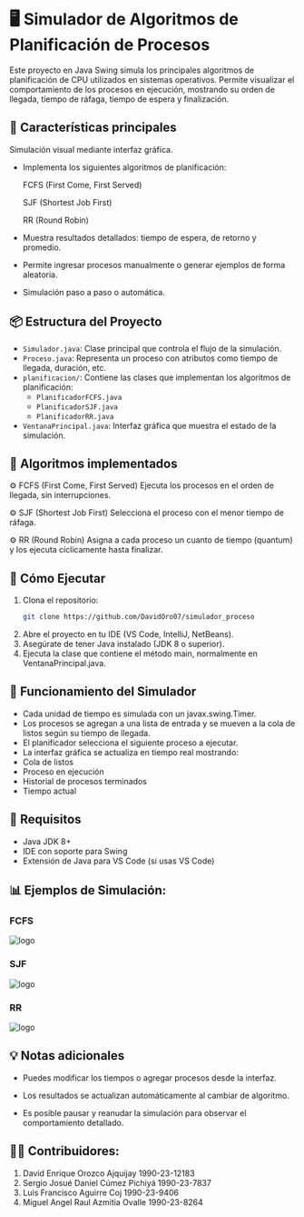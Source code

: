 # 🖥️  Simulador de Algoritmos de Planificación de Procesos
Este proyecto en Java Swing simula los principales algoritmos de planificación de CPU utilizados en sistemas operativos.
Permite visualizar el comportamiento de los procesos en ejecución, mostrando su orden de llegada, tiempo de ráfaga, tiempo de espera y finalización.

## 🚀 Características principales
Simulación visual mediante interfaz gráfica.

- Implementa los siguientes algoritmos de planificación:

  FCFS (First Come, First Served)

  SJF (Shortest Job First)

  RR (Round Robin)

- Muestra resultados detallados: tiempo de espera, de retorno y promedio.

- Permite ingresar procesos manualmente o generar ejemplos de forma aleatoria.

- Simulación paso a paso o automática.

## 📦 Estructura del Proyecto
- `Simulador.java`: Clase principal que controla el flujo de la simulación.
- `Proceso.java`: Representa un proceso con atributos como tiempo de llegada, duración, etc.
- `planificacion/`: Contiene las clases que implementan los algoritmos de planificación:
  - `PlanificadorFCFS.java`
  - `PlanificadorSJF.java`
  - `PlanificadorRR.java`
- `VentanaPrincipal.java`: Interfaz gráfica que muestra el estado de la simulación.

## 🧩 Algoritmos implementados
⚙️ FCFS (First Come, First Served)
Ejecuta los procesos en el orden de llegada, sin interrupciones.

⚙️ SJF (Shortest Job First)
Selecciona el proceso con el menor tiempo de ráfaga.

⚙️ RR (Round Robin)
Asigna a cada proceso un cuanto de tiempo (quantum) y los ejecuta cíclicamente hasta finalizar.

## 🚀 Cómo Ejecutar
1. Clona el repositorio:
   ```bash
   git clone https://github.com/DavidOro07/simulador_proceso
2. Abre el proyecto en tu IDE (VS Code, IntelliJ, NetBeans).
3. Asegúrate de tener Java instalado (JDK 8 o superior).
4. Ejecuta la clase que contiene el método main, normalmente en VentanaPrincipal.java.
   
## 🧠 Funcionamiento del Simulador
- Cada unidad de tiempo es simulada con un javax.swing.Timer.
- Los procesos se agregan a una lista de entrada y se mueven a la cola de listos según su tiempo de llegada.
- El planificador selecciona el siguiente proceso a ejecutar.
- La interfaz gráfica se actualiza en tiempo real mostrando:
- Cola de listos
- Proceso en ejecución
- Historial de procesos terminados
- Tiempo actual

## 📌 Requisitos
- Java JDK 8+
- IDE con soporte para Swing
- Extensión de Java para VS Code (si usas VS Code)

## 📊 Ejemplos de Simulación:

  ### FCFS
  ![logo](https://github.com/DavidOro07/simulador_proceso/blob/04eb57564598b4600a9226321e3c5aa868fa4d7a/fotos/FCFS__.png)
  
  ### SJF
  ![logo](https://github.com/DavidOro07/simulador_proceso/blob/04eb57564598b4600a9226321e3c5aa868fa4d7a/fotos/SJF__.png)

  ### RR
  ![logo](https://github.com/DavidOro07/simulador_proceso/blob/04eb57564598b4600a9226321e3c5aa868fa4d7a/fotos/RR__.png)

## 💡 Notas adicionales
- Puedes modificar los tiempos o agregar procesos desde la interfaz.

- Los resultados se actualizan automáticamente al cambiar de algoritmo.

- Es posible pausar y reanudar la simulación para observar el comportamiento detallado.

## 👨‍💻 Contribuidores:
1. David Enrique Orozco Ajquijay     1990-23-12183
2. Sergio Josué Daniel Cúmez Pichiyá 1990-23-7837
3. Luis Francisco Aguirre Coj        1990-23-9406
4. Miguel Angel Raul Azmitia Ovalle  1990-23-8264
